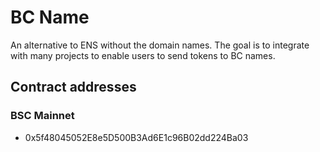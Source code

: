 # BC Name

An alternative to ENS without the domain names. The goal is to integrate
with many projects to enable users to send tokens to BC names.

## Contract addresses

### BSC Mainnet
- 0x5f48045052E8e5D500B3Ad6E1c96B02dd224Ba03

